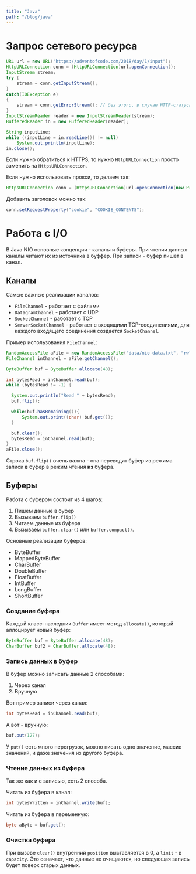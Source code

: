 ```yaml
---
title: "Java"
path: "/blog/java"
---
```



# Запрос сетевого ресурса

```java
URL url = new URL("https://adventofcode.com/2018/day/1/input");
HttpURLConnection conn = (HttpURLConnection)url.openConnection();
InputStream stream;
try {
    stream = conn.getInputStream();
}
catch(IOException e)
{
    stream = conn.getErrorStream(); // без этого, в случае HTTP-статуса, отличного от 200, мы получим просто исключение и не сможем получить тело ответа
}
InputStreamReader reader = new InputStreamReader(stream);
BufferedReader in = new BufferedReader(reader);

String inputLine;
while ((inputLine = in.readLine()) != null)
    System.out.println(inputLine);
in.close();
```

Если нужно обратиться к HTTPS, то нужно `HttpURLConnection` просто заменить на `HttpsURLConnection`.

Если нужно использовать прокси, то делаем так:

```java
HttpsURLConnection conn = (HttpsURLConnection)url.openConnection(new Proxy(Proxy.Type.HTTP, new InetSocketAddress("192.168.2.102", 3128)));
```

Добавить заголовок можно так:

```java
conn.setRequestProperty("cookie", "COOKIE_CONTENTS");
```

# Работа с I/O

В Java NIO основные концепции - каналы и буферы. При чтении данных каналы читают их из источника в буффер. При записи - буфер пишет в канал.

## Каналы

Самые важные реализации каналов:

- `FileChannel` - работает с файлами
- `DatagramChannel` - работает с UDP
- `SocketChannel` - работает с TCP
- `ServerSocketChannel` - работает с входящими TCP-соединениями, для каждого входящего соединения создается `SocketChannel`.

Пример использования `FileChannel`:

```java
RandomAccessFile aFile = new RandomAccessFile("data/nio-data.txt", "rw");
FileChannel inChannel = aFile.getChannel();

ByteBuffer buf = ByteBuffer.allocate(48);

int bytesRead = inChannel.read(buf);
while (bytesRead != -1) {

  System.out.println("Read " + bytesRead);
  buf.flip();

  while(buf.hasRemaining()){
      System.out.print((char) buf.get());
  }

  buf.clear();
  bytesRead = inChannel.read(buf);
}
aFile.close();
```

Строка `buf.flip()` очень важна - она переводит буфер из режима записи **в** буфер в режим чтения **из** буфера.

## Буферы

Работа с буфером состоит из 4 шагов:

1. Пишем данные в буфер
2. Вызываем `buffer.flip()`
3. Читаем данные из буфера
4. Вызываем `buffer.clear()` или `buffer.compact()`.

Основные реализации буферов:

- ByteBuffer
- MappedByteBuffer
- CharBuffer
- DoubleBuffer
- FloatBuffer
- IntBuffer
- LongBuffer
- ShortBuffer

### Создание буфера

Каждый класс-наследник `Buffer` имеет метод `allocate()`, который аллоцирует новый буфер:

```java
ByteBuffer buf = ByteBuffer.allocate(48);
CharBuffer buf2 = CharBuffer.allocate(48);
```

### Запись данных в буфер

В буфер можно записать данные 2 способами:

1. Через канал
2. Вручную

Вот пример записи через канал:

```java
int bytesRead = inChannel.read(buf);
```

А вот - вручную:

```java
buf.put(127);
```

У `put()` есть много перегрузок, можно писать одно значение, массив значений, и даже значения из другого буфера.

### Чтение данных из буфера

Так же как и с записью, есть 2 способа.

Читать из буфера в канал:

```java
int bytesWritten = inChannel.write(buf);
```

Читать из буфера в переменную:

```java
byte aByte = buf.get();
```

### Очистка буфера

При вызове `clear()` внутренний `position` выставляется в 0, а `limit` - в `capacity`. Это означает, что данные не очищаются, но следующая запись будет поверх старых данных.